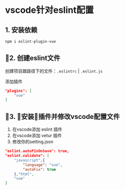 # vscode针对eslint配置
## 1. 安装依赖
```bash
npm i eslint-plugin-vue
```
## 2. 创建eslint文件
创建项目跟路径下的文件：`.eslintrc` | `.eslint.js`

添加插件
```json
"plugins": [
    "vue"
]
```

## 3. 安装插件并修改vscode配置文件
1.  在vscode添加 eslint 插件
2. 在vscode添加 vetur 插件
3. 修改你的setting.json
```json
"eslint.autoFixOnSave": true,
"eslint.validate": [
    "javascript",{
        "language": "vue",
        "autoFix": true
    },"html",
    "vue"
]
```
